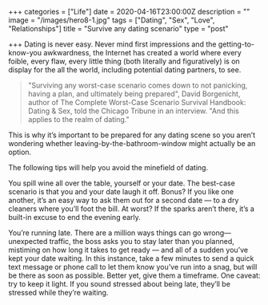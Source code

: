 +++
categories = ["Life"]
date = 2020-04-16T23:00:00Z
description = ""
image = "/images/hero8-1.jpg"
tags = ["Dating", "Sex", "Love", "Relationships"]
title = "Survive any dating scenario"
type = "post"

+++
Dating is never easy. Never mind first impressions and the getting-to-know-you awkwardness, the Internet has created a world where every foible, every flaw, every little thing (both literally and figuratively) is on display for the all the world, including potential dating partners, to see.

>   
> "Surviving any worst-case scenario comes down to not panicking, having a plan, and ultimately being prepared", David Borgenicht, author of The Complete Worst-Case Scenario Survival Handbook: Dating & Sex, told the Chicago Tribune in an interview. "And this applies to the realm of dating."

  
This is why it’s important to be prepared for any dating scene so you aren’t wondering whether leaving-by-the-bathroom-window might actually be an option.

The following tips will help you avoid the minefield of dating.  
  
You spill wine all over the table, yourself or your date. The best-case scenario is that you and your date laugh it off. Bonus? If you like one another, it’s an easy way to ask them out for a second date — to a dry cleaners where you’ll foot the bill. At worst? If the sparks aren’t there, it’s a built-in excuse to end the evening early.

You’re running late. There are a million ways things can go wrong—unexpected traffic, the boss asks you to stay later than you planned, mistiming on how long it takes to get ready — and all of a sudden you’ve kept your date waiting. In this instance, take a few minutes to send a quick text message or phone call to let them know you’ve run into a snag, but will be there as soon as possible. Better yet, give them a timeframe. One caveat: try to keep it light. If you sound stressed about being late, they’ll be stressed while they’re waiting.